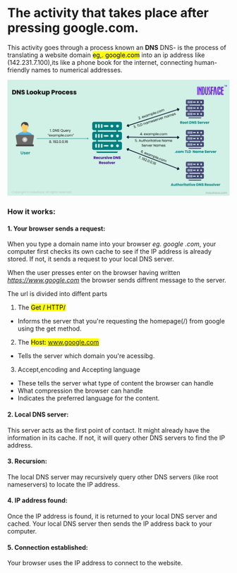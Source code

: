 # The activity that takes place after pressing **google.com**.

This activity goes through a process known an **DNS**
DNS- is the process of translating a website domain <mark>eg,. google.com</mark> into an ip address like (142.231.7.100),its like a phone book for the internet, connecting human-friendly names to numerical addresses.

![Alt text](./asset/DNS-lookup-process-.png)

### How it works:

#### 1. Your browser sends a request:
When you type a domain name into your browser <em>eg. google .com</em>, your computer first checks its own cache to see if the IP address is already stored. If not, it sends a request to your local DNS server.

When the user presses enter on the browser having written <em>https://www.google.com</em> the browser sends diffrent message to the server.

The url is divided into diffent parts

1. The <mark>Get / HTTP/</mark>
- Informs the server that you're requesting the homepage(/) from google using the get method.
2. The <mark>Host: www.google.com</mark>
- Tells the server which domain you're acessibg.
3. Accept,encoding and Accepting language 
- These tells the server what type of content the browser can handle
- What compression the browser can handle
- Indicates the preferred  language for the content.


#### 2. Local DNS server:
This server acts as the first point of contact. It might already have the information in its cache. If not, it will query other DNS servers to find the IP address. 
#### 3. Recursion:
The local DNS server may recursively query other DNS servers (like root nameservers) to locate the IP address. 
#### 4. IP address found:
Once the IP address is found, it is returned to your local DNS server and cached. Your local DNS server then sends the IP address back to your computer. 
#### 5. Connection established:
Your browser uses the IP address to connect to the website. 